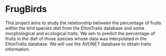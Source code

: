 # FrugBirds
This project aims to study the relationship between the percentage of fruits within the bird species diet from the EltonTraits database and some morphological and ecological traits. We aim to predict the percentage of fruits in the diet of those species whose data was interpolated in the EltonTraits database.
We will use the AVONET database to obtain traits information.
